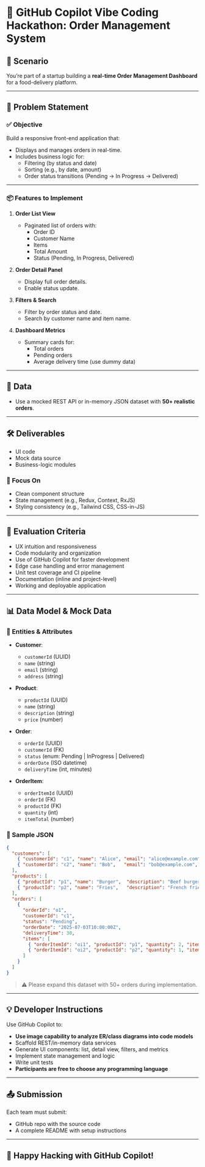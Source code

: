 # 🚀 GitHub Copilot Vibe Coding Hackathon: Order Management System

## 🧠 Scenario

You’re part of a startup building a **real-time Order Management Dashboard** for a food-delivery platform.

---

## 🎯 Problem Statement

### ✅ Objective

Build a responsive front-end application that:

- Displays and manages orders in real-time.
- Includes business logic for:
  - Filtering (by status and date)
  - Sorting (e.g., by date, amount)
  - Order status transitions (Pending → In Progress → Delivered)

---

### 📦 Features to Implement

1. **Order List View**
   - Paginated list of orders with:
     - Order ID
     - Customer Name
     - Items
     - Total Amount
     - Status (Pending, In Progress, Delivered)

2. **Order Detail Panel**
   - Display full order details.
   - Enable status update.

3. **Filters & Search**
   - Filter by order status and date.
   - Search by customer name and item name.

4. **Dashboard Metrics**
   - Summary cards for:
     - Total orders
     - Pending orders
     - Average delivery time (use dummy data)

---

## 🔢 Data

- Use a mocked REST API or in-memory JSON dataset with **50+ realistic orders**.

---

## 🛠️ Deliverables

- UI code
- Mock data source
- Business-logic modules

### 🎯 Focus On

- Clean component structure
- State management (e.g., Redux, Context, RxJS)
- Styling consistency (e.g., Tailwind CSS, CSS-in-JS)

---

## 🧪 Evaluation Criteria

- UX intuition and responsiveness
- Code modularity and organization
- Use of GitHub Copilot for faster development
- Edge case handling and error management
- Unit test coverage and CI pipeline
- Documentation (inline and project-level)
- Working and deployable application

---

## 📊 Data Model & Mock Data

### 📐 Entities & Attributes

- **Customer**:
  - `customerId` (UUID)
  - `name` (string)
  - `email` (string)
  - `address` (string)

- **Product**:
  - `productId` (UUID)
  - `name` (string)
  - `description` (string)
  - `price` (number)

- **Order**:
  - `orderId` (UUID)
  - `customerId` (FK)
  - `status` (enum: Pending | InProgress | Delivered)
  - `orderDate` (ISO datetime)
  - `deliveryTime` (int, minutes)

- **OrderItem**:
  - `orderItemId` (UUID)
  - `orderId` (FK)
  - `productId` (FK)
  - `quantity` (int)
  - `itemTotal` (number)

### 🧾 Sample JSON

```json
{
  "customers": [
    { "customerId": "c1", "name": "Alice", "email": "alice@example.com", "address": "123 Maple St" },
    { "customerId": "c2", "name": "Bob",   "email": "bob@example.com",   "address": "456 Oak Ave" }
  ],
  "products": [
    { "productId": "p1", "name": "Burger",  "description": "Beef burger",  "price": 5.99 },
    { "productId": "p2", "name": "Fries",   "description": "French fries",  "price": 2.49 }
  ],
  "orders": [
    {
      "orderId": "o1",
      "customerId": "c1",
      "status": "Pending",
      "orderDate": "2025-07-03T10:00:00Z",
      "deliveryTime": 30,
      "items": [
        { "orderItemId": "oi1", "productId": "p1", "quantity": 2, "itemTotal": 11.98 },
        { "orderItemId": "oi2", "productId": "p2", "quantity": 1, "itemTotal": 2.49 }
      ]
    }
  ]
}
```

> ⚠️ Please expand this dataset with 50+ orders during implementation.

---

## 💡 Developer Instructions

Use GitHub Copilot to:

- **Use image capability to analyze ER/class diagrams into code models**
- Scaffold REST/in-memory data services
- Generate UI components: list, detail view, filters, and metrics
- Implement state management and logic
- Write unit tests
- **Participants are free to choose any programming language**

---

## 📤 Submission

Each team must submit:

- GitHub repo with the source code
- A complete README with setup instructions

---

## 🎉 Happy Hacking with GitHub Copilot!
